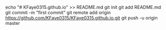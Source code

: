 echo "# KFaye0315.github.io" >> README.md
git init
git add README.md
git commit -m "first commit"
git remote add origin https://github.com/KFaye0315/KFaye0315.github.io.git
git push -u origin master
